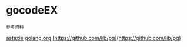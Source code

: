 # gocodeEX
    參考資料

[astaxie](https://github.com/astaxie/build-web-application-with-golang/blob/master/zh/preface.md)
[golang.org](https://golang.org/doc/effective_go.html)
[https://github.com/lib/pq](https://github.com/lib/pq)
